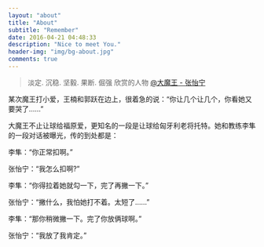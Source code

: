 ```yaml
---
layout: "about"
title: "About"
subtitle: "Remember"
date: 2016-04-21 04:48:33
description: "Nice to meet You."
header-img: "img/bg-about.jpg"
comments: true
---
```



> 淡定. 沉稳. 坚毅. 果断. 倔强
> 欣赏的人物 <a href="http://weibo.com/p/1003062133607385/home?from=page_100306_profile&wvr=6&mod=data&is_all=1" target="_blank"> @大魔王 - 张怡宁 </a>

某次魔王打小爱，王楠和郭跃在边上，很着急的说：“你让几个让几个，你看她又要哭了……”

大魔王不止让球给福原爱，更知名的一段是让球给匈牙利老将托特。她和教练李隼的一段对话被曝光，传的到处都是：

李隼：“你正常扣啊。”

张怡宁：“我怎么扣啊?”

李隼：“你得拉着她就勾一下，完了再撇一下。”

张怡宁：“撇什么，我怕她打不着。太短了……”

李隼：“那你稍微撇一下。完了你放俩球啊。”

张怡宁：“我放了我肯定。”